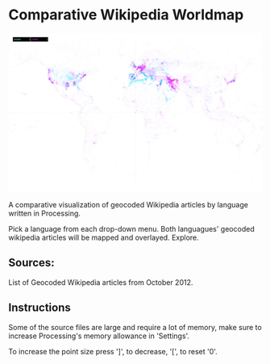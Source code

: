 # Comparative Wikipedia Worldmap
![Geocoded Wikipedia Articles by language](https://github.com/Tobystereo/WikipediaWorldmap/blob/master/preview-assets/preview_animated.gif?raw=true)

A comparative visualization of geocoded Wikipedia articles by language written in Processing.

Pick a language from each drop-down menu. Both languagues' geocoded wikipedia articles will be mapped and overlayed. Explore.


## Sources:
List of Geocoded Wikipedia articles from October 2012.


## Instructions
Some of the source files are large and require a lot of memory, make sure to increase Processing's memory allowance in 'Settings'.

To increase the point size press ']', to decrease, '[', to reset '0'.
